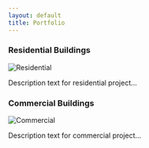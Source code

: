 ```yaml
---
layout: default
title: Portfolio
---
```


<div class="projects-section">
  <div class="columns-2">
    <div>
      <h3>Residential Buildings</h3>
      <div class="team-member">
        <img src="/assets/images/project1.jpg" alt="Residential">
        <p>Description text for residential project...</p>
      </div>
    </div>
    <div>
      <h3>Commercial Buildings</h3>
      <div class="team-member">
        <img src="/assets/images/project2.jpg" alt="Commercial">
        <p>Description text for commercial project...</p>
      </div>
    </div>
  </div>
</div>